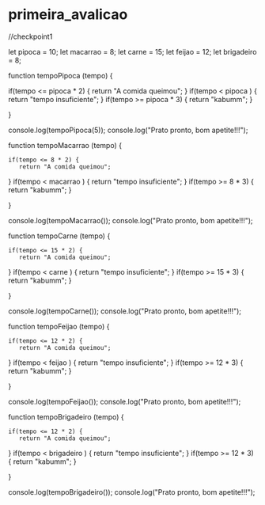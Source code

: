 # primeira_avalicao

//checkpoint1

let pipoca = 10;
let macarrao = 8;
let carne = 15;
let feijao = 12;
let brigadeiro = 8;

function tempoPipoca (tempo) {

  if(tempo <= pipoca * 2) {
     return "A comida queimou";
 } if(tempo < pipoca ) {
    return "tempo insuficiente";
 } if(tempo >= pipoca * 3) {
   return "kabumm";
 }

}

console.log(tempoPipoca(5));
console.log("Prato pronto, bom apetite!!!");

function tempoMacarrao (tempo) {

    if(tempo <= 8 * 2) {
       return "A comida queimou";
   } if(tempo < macarrao ) {
      return "tempo insuficiente";
   } if(tempo >= 8 * 3) {
     return "kabumm";
   }
  
  }

  console.log(tempoMacarrao());
  console.log("Prato pronto, bom apetite!!!");

function tempoCarne (tempo) {

    if(tempo <= 15 * 2) {
       return "A comida queimou";
   } if(tempo < carne ) {
      return "tempo insuficiente";
   } if(tempo >= 15 * 3) {
     return "kabumm";
   }
  
  }

  console.log(tempoCarne());
  console.log("Prato pronto, bom apetite!!!");

function tempoFeijao (tempo) {

    if(tempo <= 12 * 2) {
       return "A comida queimou";
   } if(tempo < feijao ) {
      return "tempo insuficiente";
   } if(tempo >= 12 * 3) {
     return "kabumm";
   }
  
  }

  console.log(tempoFeijao());
  console.log("Prato pronto, bom apetite!!!");

function tempoBrigadeiro (tempo) {

    if(tempo <= 12 * 2) {
       return "A comida queimou";
   } if(tempo < brigadeiro ) {
      return "tempo insuficiente";
   } if(tempo >= 12 * 3) {
     return "kabumm";
   }
  
  }

  console.log(tempoBrigadeiro());
  console.log("Prato pronto, bom apetite!!!");
